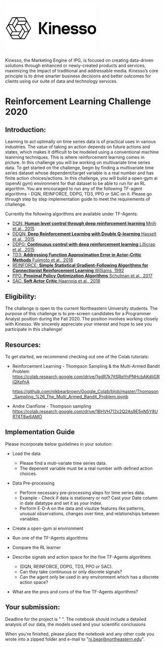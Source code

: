 
<img src="kin.png" width="300"/> 

Kinesso, the Marketing Engine of IPG, is focused on creating data-driven solutions through enhanced or newly-created products and services, maximizing the impact of traditional and addressable media. Kinesso’s core principle is to drive smarter business decisions and better outcomes for clients using our suite of data and technology services.

# Reinforcement Learning Challenge 2020

## Introduction:

Learning to act optimally on time series data is of practical uses in various industries. The value of taking an action depends on future actions and states, which makes it difficult to be modeled using a conventional machine leanrning techniques. This is where reinforcement learning comes in picture. In this challenge you will be working on multivariate time series data. To get started on the challenge, begin by finding a multivariate time series dataset whose dependent/target variable is a real number and has finite action choices/actions. In this challenge, you will build a open-gym ai (openAI gym) environment for that dataset to be able to run for an RL algorithm. You are encouraged to run any of the following TF-agent algorithms - DQN, REINFORCE, DDPG, TD3, PPO or SAC on it. Please go through step by step implementation guide to meet the requirements of challenge.


Currently the following algorithms are available under TF-Agents:

*   [DQN: __Human level control through deep reinforcement learning__ Mnih et
    al., 2015](https://deepmind.com/research/dqn/)
*   [DDQN: __Deep Reinforcement Learning with Double Q-learning__ Hasselt et
    al., 2015](https://arxiv.org/abs/1509.06461)
*   [DDPG: __Continuous control with deep reinforcement learning__ Lillicrap et
    al., 2015](https://arxiv.org/abs/1509.02971)
*   [TD3: __Addressing Function Approximation Error in Actor-Critic Methods__
    Fujimoto et al., 2018](https://arxiv.org/abs/1802.09477)
*   [REINFORCE: __Simple Statistical Gradient-Following Algorithms for
    Connectionist Reinforcement Learning__ Williams,
    1992](http://www-anw.cs.umass.edu/~barto/courses/cs687/williams92simple.pdf)
*   [PPO: __Proximal Policy Optimization Algorithms__ Schulman et al., 2017](https://arxiv.org/abs/1707.06347)
*   [SAC: __Soft Actor Critic__ Haarnoja et al., 2018](https://arxiv.org/abs/1812.05905)

## Eligibility: 
The challenge is open to the current Northeastern University students.
The purpose of this challenge is to pre-screen candidates for a Programmer Analyst position during the Fall 2020. The position involves working closely with Kinesso. We sincerely appreciate your interest and hope to see you participate in this challenge!

## Resources:
To get started, we recommend checking out one of the Colab tutorials:

* Reinforcement Learning - Thompson Sampling & the Multi-Armed Bandit Problem
    https://colab.research.google.com/drive/1gdR7k7jtSRqYnPNHcbAKdIjGRjQXpfnA

    https://github.com/nikbearbrown/Google_Colab/blob/master/Thompson_Sampling_%26_The_Multi_Armed_Bandit_Problem.ipynb

* Andre Cianflone - Thompson sampling
    https://colab.research.google.com/drive/1BHVH712x2Q2As9E5nN5Y8UR74T8w6AMO



## Implementation Guide
Please incorporate below guidelines in your solution: 

- Load the data 
    - Please find a muti-variate time series data. 
    - The depenent variable must be a real number with defined action choices.
- Data Pre-processing
    - Perform necessary pre-processing steps for time series data.
    - Example - Check if data is stationery or not? Cast your Date column in date datatype and set it as your index.
    - Perform E-D-A on the data and visulize features like patterns, unusual observations, changes over time, and relationships between variables.
              
- Create a open-gym ai environment 

- Run one of the TF-Agents algorithms 

- Compare the RL learner 

- Describe signals and action space for the five TF-Agents algorithms 
    - (DQN, REINFORCE, DDPG, TD3, PPO or SAC). 
    - Can they take continuous or only discrete signals? 
    - Can the agent only be used in any environment which has a discrete action space?
- What are the pros and cons of the five TF-Agents algorithms?


## Your submission:

Deadline for the project is " ". The notebook should include a detailed analysis of our data, the models used and your scientific conclusions

When you're finished, please place the notebook and any other code you wrote into a zipped folder and e-mail to "ni.bear@northeastern.edu".



